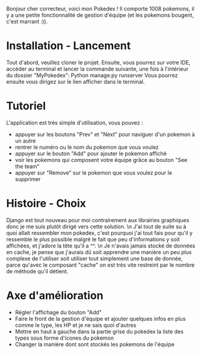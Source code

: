Bonjour cher correcteur, voici mon Pokedex ! Il comporte 1008 pokemons, il y a une petite fonctionnalité de gestion d'équipe (et les pokemons bougent, c'est marrant :)).

# Installation - Lancement

Tout d'abord, veuillez cloner le projet.
Ensuite, vous pourrez sur votre IDE, accéder au terminal et lancer la commande suivante, une fois à l'intérieur du dossier "MyPokedex": 
  Python  manage.py  runserver
Vous pourrez ensuite vous dirigez sur le lien afficher dans le terminal.

# Tutoriel

L'application est très simple d'utilisation, vous pouvez :
- appuyer sur les boutons "Prev" et "Next" pour naviguer d'un pokemon à un autre
- rentrer le numéro ou le nom du pokemon que vous voulez
- appuyer sur le bouton "Add" pour ajouter le pokemon affiché
- voir les pokemons qui composent votre équipe grâce au bouton "See the team"
- appuyer sur "Remove" sur le pokemon que vous voulez pour le supprimer

# Histoire - Choix

Django est tout nouveau pour moi contrairement aux librairies graphiques donc je me suis plutôt dirigé vers cette solution. \n
J'ai tout de suite su à quoi allait ressembler mon pokedex, c'est pourquoi j'ai tout fais pour qu'il y ressemble le plus possible malgré le fait que peu d'informations y soit affichées, et j'adore la tête qu'il a ^^. \n
Je n'avais jamais stocké de données en cache, je pense que j'aurais dû soit apprendre une manière un peu plus complexe de l'utiliser soit utiliser tout simplement une base de donnée,
parce qu'avec le composant "cache" on est très vite restreint par le nombre de méthode qu'il détient.

# Axe d'amélioration

- Régler l'affichage du bouton "Add"
- Faire le front de la gestion d'équipe et ajouter quelques infos en plus comme le type, les HP et je ne sais quoi d'autres
- Mettre en haut à gauche dans la partie grise du pokedex la liste des types sous forme d'icones du pokemon
- Changer la manière dont sont stockés les pokemons de l'équipe

  
